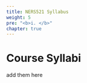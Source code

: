 ```yaml
---
title: NERS521 Syllabus
weight: 5
pre: "<b>i. </b>"
chapter: true
---
```



# Course Syllabi

add them here
